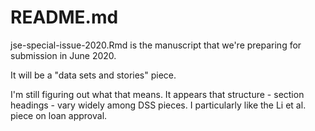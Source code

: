 # README.md

jse-special-issue-2020.Rmd is the manuscript that we're preparing for submission in June 2020. 

It will be a "data sets and stories" piece.

I'm still figuring out what that means. It appears that structure - section headings - vary widely among DSS pieces. I particularly like the Li et al. piece on loan approval.


